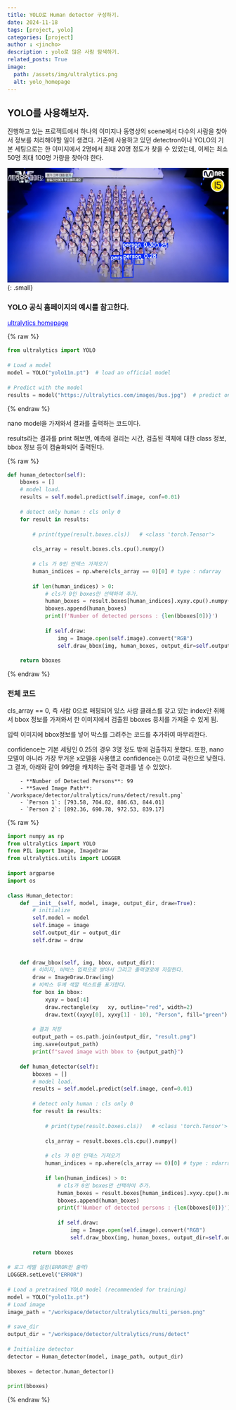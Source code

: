 ```yaml
---
title: YOLO로 Human detector 구성하기.
date: 2024-11-18
tags: [project, yolo]
categories: [project]
author : <jincho>
description : yolo로 많은 사람 탐색하기.
related_posts: True
image:
  path: /assets/img/ultralytics.png
  alt: yolo_homepage
---
```


## YOLO를 사용해보자.

진행하고 있는 프로젝트에서 하나의 이미지나 동영상의 scene에서 다수의 사람을 찾아서 정보를 처리해야할 일이 생겼다.
기존에 사용하고 있던 detectron이나 YOLO의 기본 세팅으로는 한 이미지에서 2명에서 최대 20명 정도가 찾을 수 있었는데, 이제는 최소 50명 최대 100명 가량을 찾아야 한다.

![Desktip View](/assets/img/multi_person.jpg){: .small} 

### YOLO 공식 홈페이지의 예시를 참고한다.

<a href="https://docs.ultralytics.com/models/yolo11/#supported-tasks-and-modes" style="color: blue; text-decoration: underline;">ultralytics homepage</a>

{% raw %}
```python
from ultralytics import YOLO

# Load a model
model = YOLO("yolo11n.pt")  # load an official model

# Predict with the model
results = model("https://ultralytics.com/images/bus.jpg")  # predict on an image
```
{% endraw %}


nano model을 가져와서 결과를 출력하는 코드이다.

results라는 결과를 print 해보면, 예측에 걸리는 시간, 검출된 객체에 대한 class 정보, bbox 정보 등이 캡슐화되어 출력된다.


{% raw %}
```python
def human_detector(self):
    bboxes = []
    # model load.    
    results = self.model.predict(self.image, conf=0.01)    

    # detect only human : cls only 0
    for result in results:
        
        # print(type(result.boxes.cls))   # <class 'torch.Tensor'>
        
        cls_array = result.boxes.cls.cpu().numpy()
        
        # cls 가 0인 인덱스 가져오기
        human_indices = np.where(cls_array == 0)[0] # type : ndarray
                    
        if len(human_indices) > 0:
            # cls가 0인 boxes만 선택하여 추가.
            human_boxes = result.boxes[human_indices].xyxy.cpu().numpy()
            bboxes.append(human_boxes)
            print(f'Number of detected persons : {len(bboxes[0])}')   
            
            if self.draw:
                img = Image.open(self.image).convert("RGB")
                self.draw_bbox(img, human_boxes, output_dir=self.output_dir)
                        
    return bboxes
```
{% endraw %}


### 전체 코드
cls_array == 0, 즉 사람 0으로 매핑되어 있스 사람 클래스를 갖고 있는 index만 취해서 bbox 정보를 가져와서 한 이미지에서 검출된 bboxes 뭉치를 가져올 수 있게 됨.

입력 이미지에 bbox정보를 넣어 박스를 그려주는 코드를 추가하여 마무리한다.

confidence는 기본 세팅인 0.25의 경우 3명 정도 밖에 검출하지 못했다. 또한, nano모델이 아니라 가장 무거운 x모델을 사용했고
confidence는 0.01로 극한으로 낮췄다. 그 결과, 아래와 같이 99명을 캐치하는 출력 결과를 낼 수 있었다.

```
    - **Number of Detected Persons**: 99
    - **Saved Image Path**: `/workspace/detector/ultralytics/runs/detect/result.png`
    - `Person 1`: [793.58, 704.82, 886.63, 844.01]
    - `Person 2`: [892.36, 690.78, 972.53, 839.17]
```

{% raw %}
```python
import numpy as np
from ultralytics import YOLO
from PIL import Image, ImageDraw
from ultralytics.utils import LOGGER

import argparse
import os

class Human_detector:
    def __init__(self, model, image, output_dir, draw=True):
        # initialize
        self.model = model
        self.image = image
        self.output_dir = output_dir
        self.draw = draw
    
        
    def draw_bbox(self, img, bbox, output_dir):
        # 이미지, 비박스 입력으로 받아서 그리고 출력경로에 저장한다.
        draw = ImageDraw.Draw(img)
        # 비박스 두께 색깔 텍스트를 표기한다.
        for box in bbox:
            xyxy = box[:4]
            draw.rectangle(xy   xy, outline="red", width=2)
            draw.text((xyxy[0], xyxy[1] - 10), "Person", fill="green")
            
        # 결과 저장
        output_path = os.path.join(output_dir, "result.png")
        img.save(output_path)
        print(f"saved image with bbox to {output_path}")

    def human_detector(self):
        bboxes = []
        # model load.    
        results = self.model.predict(self.image, conf=0.01)    
    
        # detect only human : cls only 0
        for result in results:
            
            # print(type(result.boxes.cls))   # <class 'torch.Tensor'>
            
            cls_array = result.boxes.cls.cpu().numpy()
            
            # cls 가 0인 인덱스 가져오기
            human_indices = np.where(cls_array == 0)[0] # type : ndarray
                        
            if len(human_indices) > 0:
                # cls가 0인 boxes만 선택하여 추가.
                human_boxes = result.boxes[human_indices].xyxy.cpu().numpy()
                bboxes.append(human_boxes)
                print(f'Number of detected persons : {len(bboxes[0])}')   
                
                if self.draw:
                    img = Image.open(self.image).convert("RGB")
                    self.draw_bbox(img, human_boxes, output_dir=self.output_dir)
                           
        return bboxes

# 로그 레벨 설정(ERROR만 출력)
LOGGER.setLevel("ERROR")

# Load a pretrained YOLO model (recommended for training)
model = YOLO("yolo11x.pt")
# Load image
image_path = "/workspace/detector/ultralytics/multi_person.png"

# save_dir
output_dir = "/workspace/detector/ultralytics/runs/detect"

# Initialize detector
detector = Human_detector(model, image_path, output_dir)

bboxes = detector.human_detector()

print(bboxes)
```
{% endraw %}